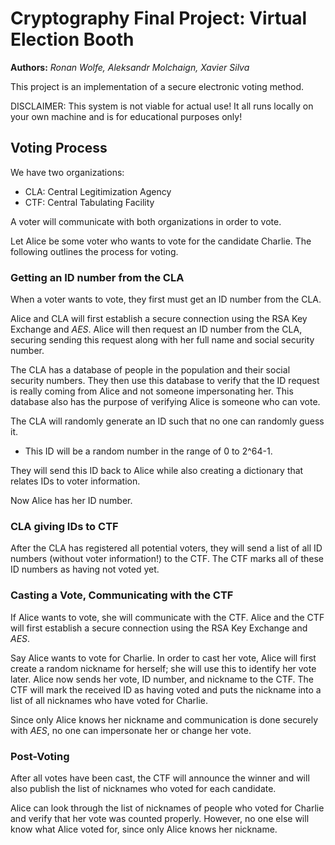 # Cryptography Final Project: Virtual Election Booth
**Authors:** *Ronan Wolfe, Aleksandr Molchaign, Xavier Silva*

This project is an implementation of a secure electronic voting method.

DISCLAIMER: This system is not viable for actual use! 
It all runs locally on your own machine and is for educational purposes only!

## Voting Process
We have two organizations:
- CLA: Central Legitimization Agency
- CTF: Central Tabulating Facility

A voter will communicate with both organizations in order to vote.

Let Alice be some voter who wants to vote for the candidate Charlie.
The following outlines the process for voting.

### Getting an ID number from the CLA
When a voter wants to vote, they first must get an ID number from the CLA.

Alice and CLA will first establish a secure connection using the RSA Key Exchange and *AES*.
Alice will then request an ID number from the CLA, securing sending this request along with her full name and social security number.

The CLA has a database of people in the population and their social security numbers.
They then use this database to verify that the ID request is really coming from Alice and not someone impersonating her.
This database also has the purpose of verifying Alice is someone who can vote.

The CLA will randomly generate an ID such that no one can randomly guess it.
- This ID will be a random number in the range of 0 to 2^64-1.

They will send this ID back to Alice while also creating a dictionary that relates IDs to voter information.

Now Alice has her ID number.

### CLA giving IDs to CTF
After the CLA has registered all potential voters, they will send a list of all ID numbers (without voter information!) to the CTF.
The CTF marks all of these ID numbers as having not voted yet.

### Casting a Vote, Communicating with the CTF
If Alice wants to vote, she will communicate with the CTF.
Alice and the CTF will first establish a secure connection using the RSA Key Exchange and *AES*.

Say Alice wants to vote for Charlie.
In order to cast her vote, Alice will first create a random nickname for herself; she will use this to identify her vote later.
Alice now sends her vote, ID number, and nickname to the CTF.
The CTF will mark the received ID as having voted and puts the nickname into a list of all nicknames who have voted for Charlie.

Since only Alice knows her nickname and communication is done securely with *AES*, no one can impersonate her or change her vote.

### Post-Voting
After all votes have been cast, the CTF will announce the winner and will also publish the list of nicknames who voted for each candidate.

Alice can look through the list of nicknames of people who voted for Charlie and verify that her vote was counted properly.
However, no one else will know what Alice voted for, since only Alice knows her nickname.
